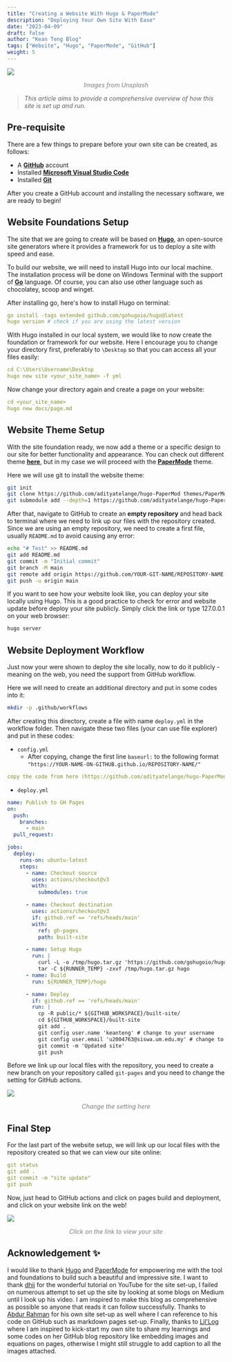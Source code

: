 ```yaml
---
title: "Creating a Website With Hugo & PaperMode"
description: "Deploying Your Own Site With Ease"
date: "2023-04-09"
draft: false
author: "Kean Teng Blog"
tags: ["Website", "Hugo", "PaperMode", "GitHub"]
weight: 5
---
```


<img src="https://images.unsplash.com/photo-1499951360447-b19be8fe80f5?ixlib=rb-4.0.3&ixid=MnwxMjA3fDB8MHxwaG90by1wYWdlfHx8fGVufDB8fHx8&auto=format&fit=crop&w=1470&q=80"  class = "center"/>
<p style="text-align: center; color:grey;"><i>Images from Unsplash</i></p>

> *This article aims to provide a comprehensive overview of how this site is set up and run.* 

## Pre-requisite 
There are a few things to prepare before your own site can be created, as follows:
- A [**GitHub**](https://github.com/) account
- Installed [**Microsoft Visual Studio Code**](https://code.visualstudio.com/download)
- Installed [**Git**](https://git-scm.com/downloads) 

After you create a GitHub account and installing the necessary software, we are ready to begin!

## Website Foundations Setup
The site that we are going to create will be based on [**Hugo**](https://gohugo.io/), an open-source site generators where it provides a framework for us to deploy a site with speed and ease. 

To build our website, we will need to install Hugo into our local machine. The installation process will be done on Windows Terminal with the support of [**Go**](https://go.dev/doc/install) language. Of course, you can also use other language such as chocolatey, scoop and winget. 

After installing go, here's how to install Hugo on terminal:
```yaml {linenos=true}
go install -tags extended github.com/gohugoio/hugo@latest
hugo version # check if you are using the latest version
```

With Hugo installed in our local system, we would like to now create the foundation or framework for our website. Here I encourage you to change your directory first, preferably to `\Desktop` so that you can access all your files easily:
```yaml {linenos=true}
cd C:\Users\Username\Desktop
hugo new site <your_site_name> -f yml 
```

Now change your directory again and create a page on your website:
```yaml {linenos=true}
cd <your_site_name>
hugo new docs/page.md
```

## Website Theme Setup
With the site foundation ready, we now add a theme or a specific design to our site for better functionality and appearance. You can check out different theme [**here**](https://themes.gohugo.io/), but in my case we will proceed with the [**PaperMode**](https://themes.gohugo.io/themes/hugo-papermod/) theme. 

Here we will use git to install the website theme:
```bash {linenos=true}
git init
git clone https://github.com/adityatelange/hugo-PaperMod themes/PaperMod --depth=1
git submodule add --depth=1 https://github.com/adityatelange/hugo-PaperMod.git themes/PaperMod
```
After that, navigate to GitHub to create an **empty repository** and head back to terminal where we need to link up our files with the repository created. Since we are using an empty repository, we need to create a first file, usually `README.md` to avoid causing any error:
```bash {linenos=true}
echo "# Test" >> README.md
git add README.md
git commit -m "Initial commit"
git branch -M main
git remote add origin https://github.com/YOUR-GIT-NAME/REPOSITORY-NAME.git
git push -u origin main
```

If you want to see how your website look like, you can deploy your site locally using Hugo. This is a good practice to check for error and website update before deploy your site publicly. Simply click the link or type 127.0.0.1 on your web browser:
```bash {linenos=true}
hugo server
```

## Website Deployment Workflow
Just now your were shown to deploy the site locally, now to do it publicly - meaning on the web, you need the support from GitHub workflow. 

Here we will need to create an additional directory and put in some codes into it:
```bash
mkdir -p .github/workflows
```

After creating this directory, create a file with name `deploy.yml` in the workflow folder. Then navigate these two files (your can use file explorer) and put in these codes:
- `config.yml`
    - After copying, change the first line `baseurl:` to the following format `"https://YOUR-NAME-ON-GITHUB.github.io/REPOSITORY-NAME/"`
```yaml {linenos=true}
copy the code from here (https://github.com/adityatelange/hugo-PaperMod/blob/exampleSite/config.yml)
```
- `deploy.yml`
```yaml {linenos=true}
name: Publish to GH Pages
on:
  push:
    branches:
      - main
  pull_request:

jobs:
  deploy:
    runs-on: ubuntu-latest
    steps:
      - name: Checkout source
        uses: actions/checkout@v3
        with:
          submodules: true

      - name: Checkout destination
        uses: actions/checkout@v3
        if: github.ref == 'refs/heads/main'
        with:
          ref: gh-pages
          path: built-site

      - name: Setup Hugo
        run: |
          curl -L -o /tmp/hugo.tar.gz 'https://github.com/gohugoio/hugo/releases/download/v0.110.0/hugo_extended_0.110.0_linux-amd64.tar.gz'
          tar -C ${RUNNER_TEMP} -zxvf /tmp/hugo.tar.gz hugo          
      - name: Build
        run: ${RUNNER_TEMP}/hugo

      - name: Deploy
        if: github.ref == 'refs/heads/main'
        run: |
          cp -R public/* ${GITHUB_WORKSPACE}/built-site/
          cd ${GITHUB_WORKSPACE}/built-site
          git add .
          git config user.name 'keanteng' # change to your username
          git config user.email 'u2004763@siswa.um.edu.my' # change to your email
          git commit -m 'Updated site'
          git push          
```

Before we link up our local files with the repository, you need to create a new branch on your repository called `git-pages` and you need to change the setting for GitHub actions. 

<img src="images/git_action.png"  class = "center"/>
<p style="text-align: center; color:grey;"><i>Change the setting here</i></p>

## Final Step
For the last part of the website setup, we will link up our local files with the repository created so that we can view our site online:
```yaml {linenos=true}
git status
git add .
git commit -m "site update"
git push
```

Now, just head to GitHub actions and click on pages build and deployment, and click on your website link on the web!

<img src="images/website_link.png"  class = "center"/>
<p style="text-align: center; color:grey;"><i>Click on the link to view your site</i></p>

## Acknowledgement ✨
I would like to thank [Hugo](https://gohugo.io/) and [PaperMode](https://github.com/adityatelange/hugo-PaperMod) for empowering me with the tool and foundations to build such a beautiful and impressive site. I want to thank [dhij](https://www.youtube.com/watch?v=_QSr2_pxIJs&t=306s) for the wonderful tutorial on YouTube for the site set-up, I failed on numerous attempt to set up the site by looking at some blogs on Medium until I look up his video. I am inspired to make this blog as comprehensive as possible so anyone that reads it can follow successfully. Thanks to [Abdur Rahman](https://arkalim.org/blog/) for his own site set-up as well where I can reference to his code on GitHub such as markdown pages set-up. Finally, thanks to [Lil'Log](https://lilianweng.github.io/) where I am inspired to kick-start my own site to share my learnings and some codes on her GitHub blog repository like embedding images and equations on pages, otherwise I might still struggle to add caption to all the images attached.